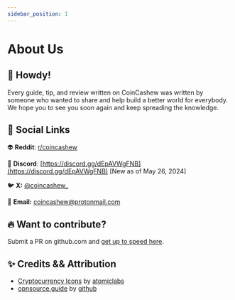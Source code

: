 ```yaml
---
sidebar_position: 1
---
```


# About Us

## :wave: Howdy!

Every guide, tip, and review written on CoinCashew was written by someone who wanted to share and help build a better world for everybody. We hope you to see you soon again and keep spreading the knowledge.

## :rocket: Social Links

:alien: **Reddit**: [r/coincashew](https://www.reddit.com/r/coincashew/)

:robot: **Discord**: [https://discord.gg/dEpAVWgFNB](https://discord.gg/dEpAVWgFNB) \[New as of May 26, 2024]

:bird: **X:** [@coincashew\_](https://z.com/coincashew\_)

:e-mail: **Email:** coincashew@protonmail.com

## :fire: Want to contribute?

Submit a PR on github.com and [get up to speed here](/about/contributing).

## :sparkles: Credits && Attribution

* [Cryptocurrency Icons](https://github.com/atomiclabs/cryptocurrency-icons) by [atomiclabs](https://github.com/atomiclabs)
* [opnsource.guide](https://github.com/github/opensource.guide) by [github](https://github.com/github)

